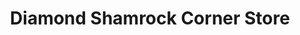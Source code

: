---
title: "Diamond Shamrock Corner Store"
url: /fort-collins/diamond-shamrock-corner-store/
shop: convenience
---